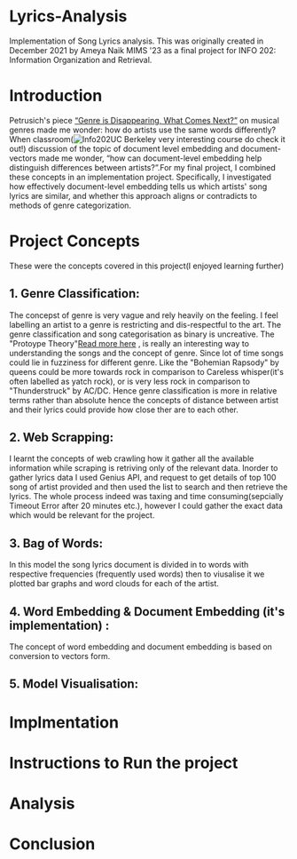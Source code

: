 # Lyrics-Analysis
Implementation of Song Lyrics analysis. 
This was originally created in December 2021 by Ameya Naik MIMS '23 as a final project for INFO 202: Information Organization and Retrieval.

# Introduction 
Petrusich's piece [“Genre is Disappearing, What Comes Next?”](https://www.newyorker.com/magazine/2021/03/15/genre-is-disappearing-what-comes-next) on musical genres made me wonder: how do artists use the same words differently? When classroom(![Info202](https://www.ischool.berkeley.edu/courses/info/202)UC Berkeley very interesting course do check it out!) discussion of the topic of document level embedding and document-vectors made me wonder, “how can document-level embedding help distinguish differences between artists?”.For my final project, I combined these concepts in an implementation project. Specifically, I investigated how effectively document-level embedding tells us which artists' song lyrics are similar, and whether this approach aligns or contradicts to methods of genre categorization.

# Project Concepts
These were the concepts covered in this project(I enjoyed learning further)
## 1. Genre Classification: 
The concepst of genre is very vague and rely heavily on the feeling. I feel labelling an artist to a genre is restricting and dis-respectful to the art. The genre classification and song categorisation as binary is uncreative. The "Protoype Theory"[Read more here](https://en.wikipedia.org/wiki/Prototype_theory) , is really an interesting way to understanding the songs and the concept of genre. Since lot of time songs could lie in fuzziness for different genre. Like the "Bohemian Rapsody" by queens could be more towards rock in comparison to Careless whisper(it's often labelled as yatch rock), or is very less rock in comparison to "Thunderstruck" by AC/DC. Hence genre classification is more in relative terms rather than absolute hence the concepts of distance between artist and their lyrics could provide how close ther are to each other.
## 2. Web Scrapping:
I learnt the concepts of web crawling how it gather all the available information  while scraping is retriving only of the relevant data. Inorder to gather lyrics data I used Genius API, and request to get details of top 100 song of artist provided and then used the list to search and then retrieve the lyrics. The whole process indeed was taxing and time consuming(sepcially Timeout Error after 20 minutes etc.), however I could gather the exact data which would be relevant for the project. 

## 3. Bag of Words: 
In this model the song lyrics document is divided in to words with respective frequencies (frequently used words) then to viusalise it we plotted bar graphs and word clouds for each of the artist.
## 4. Word Embedding & Document Embedding (it's implementation) :
The concept of word embedding and document embedding is based on conversion to vectors form.
## 5. Model Visualisation:

# Implmentation
# Instructions to Run the project
# Analysis
# Conclusion
